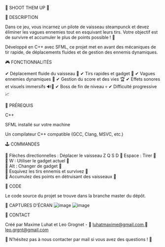 🚀 SHOOT THEM UP 🌌

📝 DESCRIPTION

Dans ce jeu, vous incarnez un pilote de vaisseau steampunck et devez éliminer les vagues ennemies tout en esquivant leurs tirs.
Votre objectif est de survivre et accumuler le plus de points possible ! 🎯

Développé en C++ avec SFML, ce projet met en avant des mécaniques de tir rapide, de déplacements fluides et de gestion des ennemis dynamiques.

🎮 FONCTIONNALITÉS

✔ Déplacement fluide du vaisseau 🚀
✔ Tirs rapides et gadget 🔫
✔ Vagues ennemies dynamiques 👾
✔ Gestion du score et des vies 🏆
✔ Effets sonores et visuels immersifs 🔊🎇
✔ Boss de fin de niveau 💀
✔ Difficulté progressive 📈


📌 PRÉREQUIS

C++

SFML installé sur votre machine

Un compilateur C++ compatible (GCC, Clang, MSVC, etc.)


🕹 COMMANDES

🔹 Flèches directionnelles : Déplacer le vaisseau Z Q S D
🔹 Espace : Tirer 🔫  
🔹 W : Utiliser le gadget actuel 🔫  
🔹 Alt : Changer de gadget 🔫  
🔹 Esquivez les tirs ennemis et survivez 💨  
🔹 Accumulez des points en détruisant des vaisseaux 🎯  

📂 CODE

Le code source du projet se trouve dans la branche master du dépôt.

📸 CAPTURES D'ÉCRAN
![image](https://github.com/user-attachments/assets/415cb4b0-fd1a-407e-b6d9-55fe54c3df92)
![image](https://github.com/user-attachments/assets/0039e96b-fa78-486d-a590-f3265fbaf088)


📧 CONTACT

Créé par Maxime Luhat et Leo Grognet - 📩 luhatmaxime@gmail.com,📩 leo.grgnt@gmail.com

📢 N’hésitez pas à nous contacter par mail si vous avez des questions ! 🚀
